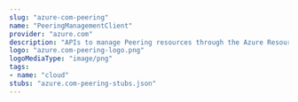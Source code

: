 ```yaml
---
slug: "azure-com-peering"
name: "PeeringManagementClient"
provider: "azure.com"
description: "APIs to manage Peering resources through the Azure Resource Manager."
logo: "azure.com-peering-logo.png"
logoMediaType: "image/png"
tags:
- name: "cloud"
stubs: "azure.com-peering-stubs.json"
---
```

